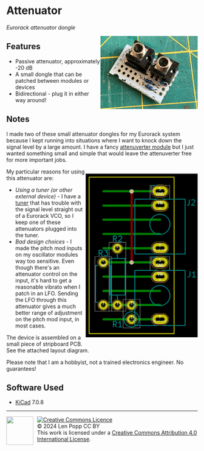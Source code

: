 # Attenuator

_Eurorack attenuator dongle_

<img src="Attenuator.jpg" style="float:right">

## Features
- Passive attenuator, approximately -20 dB
- A small dongle that can be patched between modules or devices
- Bidirectional - plug it in either way around!

## Notes
I made two of these small attenuator dongles for my Eurorack system because I kept running into situations where I want to knock down the signal level by a large amount. I have a fancy [attenuverter module](../../modules/Attenuverter/) but I just wanted something small and simple that would leave the attenuverter free for more important jobs.

<div style="float:right">

[<img src="layout.png">](layout.png)</div>

My particular reasons for using this attenuator are:
* _Using a tuner (or other external device)_ - I have a [tuner](https://www.korg.com/caen/products/tuners/ot_120/) that has trouble with the signal level straight out of a Eurorack VCO, so I keep one of these attenuators plugged into the tuner.
* _Bad design choices_ - I made the pitch mod inputs on my oscillator modules way too sensitive. Even though there's an attenuator control on the input, it's hard to get a reasonable vibrato when I patch in an LFO. Sending the LFO through this attenuator gives a much better range of adjustment on the pitch mod input, in most cases.

The device is assembled on a small piece of stripboard PCB. See the attached layout diagram.

Please note that I am a hobbyist, not a trained electronics engineer. No guarantees!

## Software Used

* [KiCad](https://www.kicad.org/) 7.0.8

<hr /><div><div style="float:left; padding-right:10px;"><img src="https://i0.wp.com/www.oshwa.org/wp-content/uploads/2014/03/oshw-logo-100-px.png" width=71 height=75 /></div><div style="padding-left:10px;"><a rel="license" href="http://creativecommons.org/licenses/by/4.0/"><img alt="Creative Commons Licence" style="border-width:0;" src="https://i.creativecommons.org/l/by/4.0/88x31.png" /></a><br />© 2024 Len Popp CC BY<br />This work is licensed under a <a rel="license" href="http://creativecommons.org/licenses/by/4.0/">Creative Commons Attribution 4.0 International License</a>.</div></div>